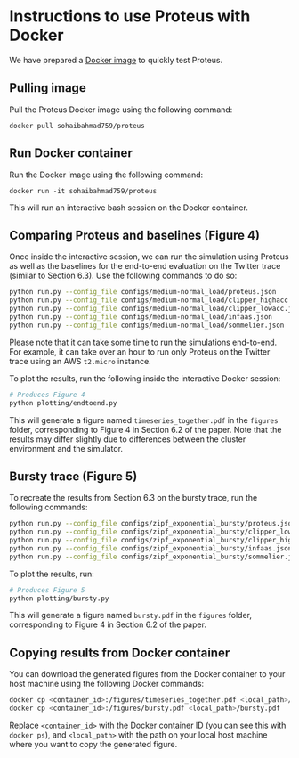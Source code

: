 # Instructions to use Proteus with Docker

We have prepared a [Docker image](https://hub.docker.com/r/sohaibahmad759/proteus) to quickly test Proteus.

## Pulling image

Pull the Proteus Docker image using the following command:

`docker pull sohaibahmad759/proteus`

## Run Docker container

Run the Docker image using the following command:

`docker run -it sohaibahmad759/proteus`

This will run an interactive bash session on the Docker container. 

## Comparing Proteus and baselines (Figure 4)

Once inside the interactive session, we can run the simulation using Proteus as well as the baselines for the end-to-end evaluation on the Twitter trace (similar to Section 6.3). Use the following commands to do so:

```bash
python run.py --config_file configs/medium-normal_load/proteus.json
python run.py --config_file configs/medium-normal_load/clipper_highacc.json
python run.py --config_file configs/medium-normal_load/clipper_lowacc.json
python run.py --config_file configs/medium-normal_load/infaas.json
python run.py --config_file configs/medium-normal_load/sommelier.json
```

Please note that it can take some time to run the simulations end-to-end. For example, it can take over an hour to run only Proteus on the Twitter trace using an AWS `t2.micro` instance.

To plot the results, run the following inside the interactive Docker session:

```bash
# Produces Figure 4
python plotting/endtoend.py
```

This will generate a figure named `timeseries_together.pdf` in the `figures` folder, corresponding to Figure 4 in Section 6.2 of the paper. Note that the results may differ slightly due to differences between the cluster environment and the simulator.

## Bursty trace (Figure 5)

To recreate the results from Section 6.3 on the bursty trace, run the following commands:

```bash
python run.py --config_file configs/zipf_exponential_bursty/proteus.json
python run.py --config_file configs/zipf_exponential_bursty/clipper_lowacc.json
python run.py --config_file configs/zipf_exponential_bursty/clipper_highacc.json
python run.py --config_file configs/zipf_exponential_bursty/infaas.json
python run.py --config_file configs/zipf_exponential_bursty/sommelier.json
```

To plot the results, run:
```bash
# Produces Figure 5
python plotting/bursty.py
```

This will generate a figure named `bursty.pdf` in the `figures` folder, corresponding to Figure 4 in Section 6.2 of the paper.

## Copying results from Docker container

You can download the generated figures from the Docker container to your host machine using the following Docker commands:

```bash
docker cp <container_id>:/figures/timeseries_together.pdf <local_path>/timeseries_together.pdf
docker cp <container_id>:/figures/bursty.pdf <local_path>/bursty.pdf
```

Replace `<container_id>` with the Docker container ID (you can see this with `docker ps`), and `<local_path>` with the path on your local host machine where you want to copy the generated figure.

